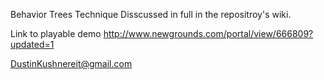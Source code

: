 Behavior Trees Technique Disscussed in full in the repositroy's wiki.

Link to playable demo
http://www.newgrounds.com/portal/view/666809?updated=1

DustinKushnereit@gmail.com
